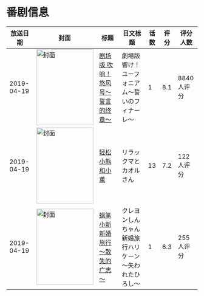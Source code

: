 # 番剧信息

|放送日期|封面|标题|日文标题|话数|评分|评分人数|
|---|---|---|---|---|---|---|
|2019-04-19|<img src="//lain.bgm.tv/pic/cover/c/2c/ca/216372_3yKtA.jpg" alt="封面" style="width:150px;height:200px;object-fit:cover;">|[剧场版 吹响！悠风号～誓言的终章～](https://bangumi.tv/subject/216372)|劇場版 響け！ユーフォニアム～誓いのフィナーレ～|1|8.1|8840人评分|
|2019-04-19|<img src="//lain.bgm.tv/pic/cover/c/c0/de/217573_trel5.jpg" alt="封面" style="width:150px;height:200px;object-fit:cover;">|[轻松小熊和小薰](https://bangumi.tv/subject/217573)|リラックマとカオルさん|13|7.2|122人评分|
|2019-04-19|<img src="//lain.bgm.tv/pic/cover/c/8a/dc/268491_bt9Zm.jpg" alt="封面" style="width:150px;height:200px;object-fit:cover;">|[蜡笔小新 新婚旅行 ～散失的广志～](https://bangumi.tv/subject/268491)|クレヨンしんちゃん 新婚旅行ハリケーン  ～失われたひろし～|1|6.3|255人评分|

